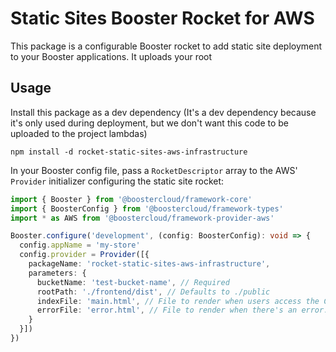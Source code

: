 # Static Sites Booster Rocket for AWS

This package is a configurable Booster rocket to add static site deployment to your Booster applications. It uploads your root 

## Usage

Install this package as a dev dependency (It's a dev dependency because it's only used during deployment, but we don't want this code to be uploaded to the project lambdas)

    npm install -d rocket-static-sites-aws-infrastructure

In your Booster config file, pass a `RocketDescriptor` array to the AWS' `Provider` initializer configuring the static site rocket:

```typescript
import { Booster } from '@boostercloud/framework-core'
import { BoosterConfig } from '@boostercloud/framework-types'
import * as AWS from '@boostercloud/framework-provider-aws'

Booster.configure('development', (config: BoosterConfig): void => {
  config.appName = 'my-store'
  config.provider = Provider([{
    packageName: 'rocket-static-sites-aws-infrastructure', 
    parameters: {
      bucketName: 'test-bucket-name', // Required
      rootPath: './frontend/dist', // Defaults to ./public
      indexFile: 'main.html', // File to render when users access the CLoudFormation URL. Defaults to index.html
      errorFile: 'error.html', // File to render when there's an error. Defaults to 404.html
    }
  }])
})
```

